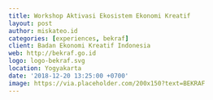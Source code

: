 ```yaml
---
title: Workshop Aktivasi Ekosistem Ekonomi Kreatif
layout: post
author: miskateo.id
categories: [experiences, bekraf]
client: Badan Ekonomi Kreatif Indonesia
web: http://bekraf.go.id
logo: logo-bekraf.svg
location: Yogyakarta
date: '2018-12-20 13:25:00 +0700'
image: https://via.placeholder.com/200x150?text=BEKRAF
---
```

